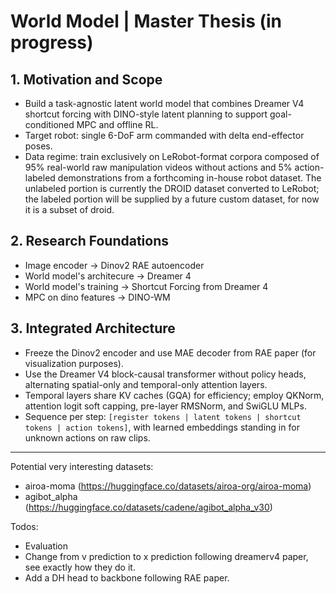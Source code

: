 # World Model | Master Thesis (in progress)

## 1. Motivation and Scope
- Build a task-agnostic latent world model that combines Dreamer V4 shortcut forcing with DINO-style latent planning to support goal-conditioned MPC and offline RL.
- Target robot: single 6-DoF arm commanded with delta end-effector poses.
- Data regime: train exclusively on LeRobot-format corpora composed of 95% real-world raw manipulation videos without actions and 5% action-labeled demonstrations from a forthcoming in-house robot dataset. The unlabeled portion is currently the DROID dataset converted to LeRobot; the labeled portion will be supplied by a future custom dataset, for now it is a subset of droid.

## 2. Research Foundations

- Image encoder -> Dinov2 RAE autoencoder
- World model's architecure -> Dreamer 4
- World model's training -> Shortcut Forcing from Dreamer 4
- MPC on dino features -> DINO-WM

## 3. Integrated Architecture

- Freeze the Dinov2 encoder and use MAE decoder from RAE paper (for visualization purposes).
- Use the Dreamer V4 block-causal transformer without policy heads, alternating spatial-only and temporal-only attention layers.
- Temporal layers share KV caches (GQA) for efficiency; employ QKNorm, attention logit soft capping, pre-layer RMSNorm, and SwiGLU MLPs.
- Sequence per step: `[register tokens | latent tokens | shortcut tokens | action tokens]`, with learned embeddings standing in for unknown actions on raw clips.

---

Potential very interesting datasets:
  - airoa-moma (https://huggingface.co/datasets/airoa-org/airoa-moma)
  - agibot_alpha (https://huggingface.co/datasets/cadene/agibot_alpha_v30)

Todos:
  - Evaluation
  - Change from v prediction to x prediction following dreamerv4 paper, see exactly how they do it.
  - Add a DH head to backbone following RAE paper.